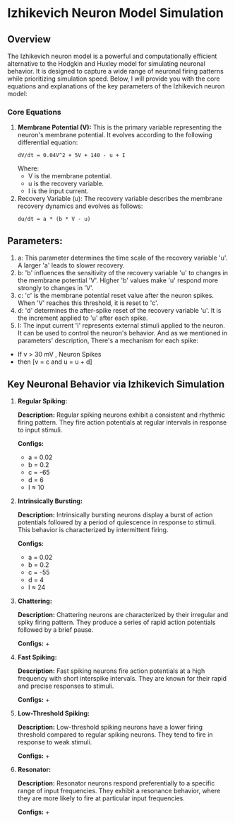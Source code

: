 # Izhikevich Neuron Model Simulation
## Overview
The Izhikevich neuron model is a powerful and computationally efficient alternative to the Hodgkin and Huxley model for simulating neuronal behavior. It is designed to capture a wide range of neuronal firing patterns while prioritizing simulation speed. Below, I will provide you with the core equations and explanations of the key parameters of the Izhikevich neuron model:
### Core Equations
1. **Membrane Potential (V):** This is the primary variable representing the neuron's membrane potential. It evolves according to the following differential equation:
   ```
   dV/dt = 0.04V^2 + 5V + 140 - u + I
   ```
   Where:
   + V is the membrane potential.
   + u is the recovery variable.
   + I is the input current.
2. Recovery Variable (u): The recovery variable describes the membrane recovery dynamics and evolves as follows:
   ```
   du/dt = a * (b * V - u)
   ```
## Parameters:
1. a: This parameter determines the time scale of the recovery variable 'u'. A larger 'a' leads to slower recovery.
2. b: 'b' influences the sensitivity of the recovery variable 'u' to changes in the membrane potential 'V'. Higher 'b' values make 'u' respond more strongly to changes in 'V'.
3. c: 'c' is the membrane potential reset value after the neuron spikes. When 'V' reaches this threshold, it is reset to 'c'.
4. d: 'd' determines the after-spike reset of the recovery variable 'u'. It is the increment applied to 'u' after each spike.
5. I: The input current 'I' represents external stimuli applied to the neuron. It can be used to control the neuron's behavior.
And as we mentioned in parameters' description, There's a mechanism for each spike:
+ If v > 30 mV , Neuron Spikes
+ then [v = c and u = u + d]

## Key Neuronal Behavior via Izhikevich Simulation
1. **Regular Spiking:**
   
   **Description:** Regular spiking neurons exhibit a consistent and rhythmic firing pattern. They fire action potentials at regular intervals in response to input stimuli.
   
   **Configs:**
   + a = 0.02
   + b = 0.2
   + c = -65
   + d = 6
   + I ≈ 10
2. **Intrinsically Bursting:**
   
   **Description:** Intrinsically bursting neurons display a burst of action potentials followed by a period of quiescence in response to stimuli. This behavior is characterized by intermittent firing.
   
   **Configs:**
   + a = 0.02
   + b = 0.2
   + c = -55
   + d = 4
   + I ≈ 24
3. **Chattering:**
   
   **Description:** Chattering neurons are characterized by their irregular and spiky firing pattern. They produce a series of rapid action potentials followed by a brief pause.
   
   **Configs:**
   + 
4. **Fast Spiking:**
   
   **Description:** Fast spiking neurons fire action potentials at a high frequency with short interspike intervals. They are known for their rapid and precise responses to stimuli.
   
   **Configs:**
   + 
5. **Low-Threshold Spiking:**
   
   **Description:** Low-threshold spiking neurons have a lower firing threshold compared to regular spiking neurons. They tend to fire in response to weak stimuli.
   
   **Configs:**
   + 
6. **Resonator:**
 
   **Description:** Resonator neurons respond preferentially to a specific range of input frequencies. They exhibit a resonance behavior, where they are more likely to fire at particular input frequencies.
   
   **Configs:**
   + 
   
